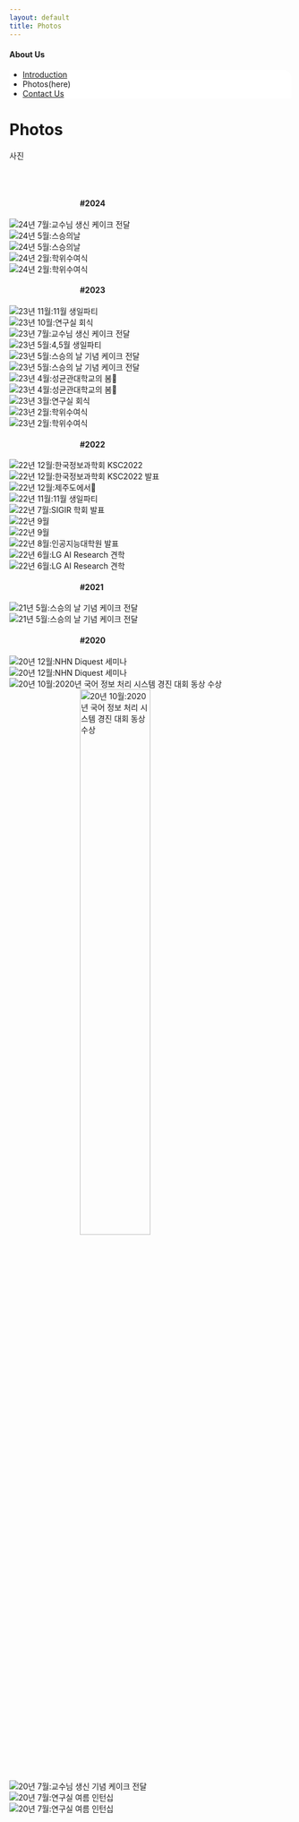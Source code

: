 ```yaml
---
layout: default
title: Photos
---
```

<style>
	.center{
	display: block;
	margin-left: auto;
	margin-right: auto;
	width: 50%;
	}
	.entirecenter{
	display: block;
	margin-left: auto;
	margin-right: auto;
	margin-top: auto;
	margin-bottom: auto;
	height: 50%;
	width: 50%;
	}
</style>

<h4>About Us</h4>
 <div class="linklink" style = "background-color:#ffffff;border-radius:0 15px">
          <ul class="posts-list">
            <li class="post-link">
                <a class="post-title" href="https://nlplab-skku.github.io/AboutUs/Introduction/">Introduction </a>
            </li>
            <li>Photos(here)
            </li>
            <li class="post-link">
                <a class="post-title" href="https://nlplab-skku.github.io/AboutUs/ContactUs/">Contact Us</a>
            </li>
          </ul>
  </div>


<div class="post">
  <h1 class="pageTitle">Photos</h1>	
  <p class="meta">사진</p>
  
  <br><br>
	
  <h4 class = "center">#2024</h4>
  <div class="slider">
  	<div><img src = "/assets/img/photos/0121.jpg" title = "24년 7월:교수님 생신 케이크 전달"/></div>
  	<div><img src = "/assets/img/photos/0120.jpg" title = "24년 5월:스승의날"/></div>
	<div><img src = "/assets/img/photos/0119.jpg" title = "24년 5월:스승의날"/></div>
	<div><img src = "/assets/img/photos/0118.jpg" title = "24년 2월:학위수여식"/></div>
	<div><img src = "/assets/img/photos/0117.jpg" title = "24년 2월:학위수여식"/></div>
  </div>
	
  <h4 class = "center">#2023</h4>
  <div class="slider">
	<div><img src = "/assets/img/photos/0116.jpg" title = "23년 11월:11월 생일파티"/></div>
	<div><img src = "/assets/img/photos/0115.jpg" title = "23년 10월:연구실 회식"/></div>
	<div><img src = "/assets/img/photos/0114.jpg" title = "23년 7월:교수님 생신 케이크 전달"/></div>
	<div><img src = "/assets/img/photos/0113.jpg" title = "23년 5월:4,5월 생일파티"/></div>
	<div><img src = "/assets/img/photos/0112.jpg" title = "23년 5월:스승의 날 기념 케이크 전달"/></div>
	<div><img src = "/assets/img/photos/0111.jpg" title = "23년 5월:스승의 날 기념 케이크 전달"/></div>
	<div><img src = "/assets/img/photos/0110.jpg" title = "23년 4월:성균관대학교의 봄🌸"/></div>
	<div><img src = "/assets/img/photos/0109.jpg" title = "23년 4월:성균관대학교의 봄🌸"/></div>
	<div><img src = "/assets/img/photos/0108.jpg" title = "23년 3월:연구실 회식"/></div>
	<div><img src = "/assets/img/photos/0107.jpg" title = "23년 2월:학위수여식"/></div>
	<div><img src = "/assets/img/photos/0106.jpg" title = "23년 2월:학위수여식"/></div>
  </div>
	
  <h4 class = "center">#2022</h4>
  <div class="slider">
	<div><img src = "/assets/img/photos/0105.jpg" title = "22년 12월:한국정보과학회 KSC2022"/></div>
	<div><img src = "/assets/img/photos/0104.jpg" title = "22년 12월:한국정보과학회 KSC2022 발표"/></div>
	<div><img src = "/assets/img/photos/0103.jpg" title = "22년 12월:제주도에서🍊"/></div>
	<div><img src = "/assets/img/photos/0102-1.jpg" title = "22년 11월:11월 생일파티"/></div>
	<div><img src = "/assets/img/photos/0102.png" title = "22년 7월:SIGIR 학회 발표"/></div>
	<div><img src = "/assets/img/photos/0100.jpg" title = "22년 9월"/></div>
	<div><img src = "/assets/img/photos/0101.jpg" title = "22년 9월"/></div>
	<div><img src = "/assets/img/photos/0099.jpg" title = "22년 8월:인공지능대학원 발표"/></div>
	<div><img src = "/assets/img/photos/0098.jpg" title = "22년 6월:LG AI Research 견학"/></div>
	<div><img src = "/assets/img/photos/0097.jpg" title = "22년 6월:LG AI Research 견학"/></div>
  </div>
	
  <h4 class = "center">#2021</h4>
  <div class="slider">
	<div><img src = "/assets/img/photos/0096.jpg" title = "21년 5월:스승의 날 기념 케이크 전달"/></div>
	<div><img src = "/assets/img/photos/0095.jpg" title = "21년 5월:스승의 날 기념 케이크 전달"/></div>
  </div>
	
  <h4 class = "center">#2020</h4>
  <div class="slider">
	<div><img src = "/assets/img/photos/0094.jpg" title = "20년 12월:NHN Diquest 세미나"/></div>
	<div><img src = "/assets/img/photos/0093.jpg" title = "20년 12월:NHN Diquest 세미나"/></div>
	<div><img src = "/assets/img/photos/0092.jpg" title = "20년 10월:2020년 국어 정보 처리 시스템 경진 대회 동상 수상"/></div>
	<div><img class = "center" src = "/assets/img/photos/0091.jpg" title = "20년 10월:2020년 국어 정보 처리 시스템 경진 대회 동상 수상"/></div>
	<div><img src = "/assets/img/photos/0090.jpg" title = "20년 7월:교수님 생신 기념 케이크 전달"/></div>
	<div><img src = "/assets/img/photos/0089.jpg" title = "20년 7월:연구실 여름 인턴십"/></div>
	<div><img src = "/assets/img/photos/0088.jpg" title = "20년 7월:연구실 여름 인턴십"/></div>
  </div>
  
  <!-- <h4 class = "center">#2019</h4>
  <div class="slider">
	<div><img src = "/assets/img/photos/0086.jpg" title = "19년 5월:홈커밍데이"/></div>
	<div><img src = "/assets/img/photos/0087.jpg" title = "19년 5월:홈커밍데이"/></div>
	<div><img src = "/assets/img/photos/0080.jpg" title = "19년 5월:홈커밍데이"/></div>
	<div><img src = "/assets/img/photos/0081.jpg" title = "19년 5월:홈커밍데이"/></div>
	<div><img src = "/assets/img/photos/0082.jpg" title = "19년 5월:홈커밍데이"/></div>
	<div><img src = "/assets/img/photos/0083.jpg" title = "19년 5월:홈커밍데이"/></div>
	<div><img src = "/assets/img/photos/0084.jpg" title = "19년 5월:홈커밍데이"/></div>
	<div><img src = "/assets/img/photos/0085.jpg" title = "19년 5월:홈커밍데이"/></div>
  </div>
  
  <h4 class = "center">#2018</h4>
  <div class="slider">
	<div><img src = "/assets/img/photos/0079.jpg" title = "18년 11월:4차 산업혁명 디지털 포렌식 아이디어 공모전 우수상 수상"/></div>
	<div><img src = "/assets/img/photos/0078.jpg" title = "18년 5월:홈커밍데이"/></div>
	<div><img src = "/assets/img/photos/0077.jpg" title = "18년 5월:홈커밍데이"/></div>
  </div>
  
  
  <h4 class = "center">#2017</h4>
  <div class="slider">
	<div><img src = "/assets/img/photos/0076.jpg" title = "17년 6월:아트몰링 옥상에서..."/></div>
	<div><img src = "/assets/img/photos/0075.jpg" title = "17년 6월:영화관에서..."/></div>
	<div><img src = "/assets/img/photos/0074.jpg" title = "17년 5월:인지과학회-4차 산업혁명 시대 인간과 로봇의 공진화"/></div>
	<div><img src = "/assets/img/photos/0073.jpg" title = "17년 5월:인지과학회-4차 산업혁명 시대 인간과 로봇의 공진화"/></div>
	<div><img class = "center" src = "/assets/img/photos/0072.jpg" title = "17년 5월:덕수궁에서..."/></div>
	<div><img src = "/assets/img/photos/0071.jpg" title = "17년 5월:덕수궁에서..."/></div>
  </div>
  
  <h4 class = "center">#2016</h4>
  <div class="slider">
	<div><img src = "/assets/img/photos/0070.jpg" title = "16년 8월:제 1회 동아대-서강대 Deep Learning 기술 교류 워크샵"/></div>
	<div><img src = "/assets/img/photos/0069.jpg" title = "16년 8월:제 1회 동아대-서강대 Deep Learning 기술 교류 워크샵"/></div>
	<div><img src = "/assets/img/photos/0068.jpg" title = "16년 5월:홈커밍데이"/></div>
	<div><img src = "/assets/img/photos/0067.jpg" title = "16년 5월:홈커밍데이"/></div>
  </div>
  
  <h4 class = "center">#2015</h4>
  <div class="slider">
	<div><img class = "center" src = "/assets/img/photos/0065.jpg" title = "15년 10월:한국정보과학회 KKC2015 장려상 수상"/></div>
	<div><img src = "/assets/img/photos/0064.jpg" title = "15년 10월:한글 및 한국어 정보처리 학술대회"/></div>
	<div><img class = "center" src = "/assets/img/photos/0063.jpg" title = "15년 10월:한글 및 한국어 정보처리 학술대회"/></div>
	<div><img src = "/assets/img/photos/0062.jpg" title = "15년 6월:한국정보과학회 KKC2015 우수논문상 수상"/></div>
	<div><img src = "/assets/img/photos/0061.jpg" title = "15년 6월:한국정보과학회 KKC2015 공헌상 수상"/></div>
	<div><img src = "/assets/img/photos/0060.jpg" title = "15년 6월:한국정보과학회 KKC2015"/></div>
	<div><img src = "/assets/img/photos/0059.jpg" title = "15년 6월:한국정보과학회 KKC2015"/></div>
	<div><img src = "/assets/img/photos/0058.jpg" title = "15년 1월:한국정보과학회 튜토리얼 : Deep Learning for NLP"/></div>
	<div><img src = "/assets/img/photos/0057.jpg" title = "15년 1월:허디거디에서.."/></div>
  </div>
  
  <h4 style = "text-align:center;">#2014</h4>
  <div class="slider">
	<div><img class = "center" src = "/assets/img/photos/0056.jpg" title = "14년 10월:국어정보처리 시스템 경진 대회 입상"/></div>
	<div><img src = "/assets/img/photos/0055.jpg" title = "14년 10월:국어정보처리 시스템 경진 대회"/></div>
	<div><img src = "/assets/img/photos/0054.jpg" title = "14년 10월:한국어 정보처리 학술대회"/></div>
	<div><img class = "columnbottom" src = "/assets/img/photos/0053.jpg" title = "14년 10월:한국어 정보처리 학술대회"/></div>
	<div><img src = "/assets/img/photos/0052.jpg" title = "14년 10월:한국어 정보처리 학술대회"/></div>
	<div><img src = "/assets/img/photos/0051.jpg" title = "14년 10월:한국어 정보처리 학술대회"/></div>
	<div><img src = "/assets/img/photos/0050.jpg" title = "14년 5월:홈커밍데이"/></div>
	<div><img src = "/assets/img/photos/0049.jpg" title = "14년 2월:제주도 Qolt 워크샵"/></div>
	<div><img src = "/assets/img/photos/0048.jpg" title = "14년 2월:제주도 Qolt 워크샵"/></div>
  </div>
  
  <h4 style = "text-align:center;">#2013</h4>
  <div class="slider">
	<div><img src = "/assets/img/photos/0047.jpg" title = "13년 5월:홈커밍데이"/></div>
	<div><img class = "center" src = "/assets/img/photos/0046.jpg" title = "13년 2월:HCL 학회"/></div>
	<div><img src = "/assets/img/photos/0045.jpg" title = "13년 2월:HCL 학회"/></div>
  </div>
  
  <h4 style = "text-align:center;">#2012</h4>
  <div class="slider">
	<div><image class = "entirecenter" src = "/assets/img/photos/0044.jpg" title = "12년 12월:단체 회식"/></div>
	<div><image class = "entirecenter" src = "/assets/img/photos/0043.jpg" title = "12년 12월:단체 회식"/></div>
	<div><image class = "entirecenter" src = "/assets/img/photos/0042.jpg" title = "12년 12월:단체 회식"/></div>
	<div><image class = "entirecenter" src = "/assets/img/photos/0041.jpg" title = "12년 10월:한글 정보 처리 학회"/></div>
	<div><image class = "entirecenter" src = "/assets/img/photos/0040.jpg" title = "12년 10월:한글 정보 처리 학회"/></div>
	<div><image class = "entirecenter" src = "/assets/img/photos/0039.jpg" title = "12년 10월:한글 정보 처리 학회"/></div>
	<div><image class = "entirecenter" src = "/assets/img/photos/0038.jpg" title = "12년 8월:한국 컴퓨터 종합 학술대회"/></div>
	<div><image class = "entirecenter" src = "/assets/img/photos/0037.jpg" title = "12년 8월:한국 컴퓨터 종합 학술대회"/></div>
	<div><image class = "entirecenter" src = "/assets/img/photos/0036.jpg" title = "12년 7월:ACL"/></div>
	<div><image class = "entirecenter" src = "/assets/img/photos/0035.jpg" title = "12년 7월:ACL"/></div>
	<div><image class = "entirecenter" src = "/assets/img/photos/0034.jpg" title = "12년 7월:Douglas W. Oard 교수님 세미나"/></div>
  </div>
  
  <h4 style = "text-align:center;">#2011</h4>
  <div class="slider">
	<div><image class = "entirecenter" src = "/assets/img/photos/0033.jpg" title = "미국 ACL"/></div>
	<div><image class = "entirecenter" src = "/assets/img/photos/0032.jpg" title = "한국 컴퓨터 종합 학술대회"/></div>
	<div><image class = "entirecenter" src = "/assets/img/photos/0031.jpg" title = "한국 컴퓨터 종합 학술대회"/></div>
	<div><image class = "entirecenter" src = "/assets/img/photos/0030.jpg" title = "한국 컴퓨터 종합 학술대회"/></div>
	<div><image class = "entirecenter" src = "/assets/img/photos/0029.jpg" title = "2월..."/></div>
	<div><image class = "entirecenter" src = "/assets/img/photos/0028.jpg" title = "1월..."/></div>
  </div>
  
  <h4 style = "text-align:center;">#2010</h4>
  <div class="slider">
  	<div><image class = "entirecenter" src = "/assets/img/photos/0027.jpg" title = "한국 정보 과학회"/></div>
	<div><image class = "entirecenter" src = "/assets/img/photos/0026.jpg" title = "한국 정보 과학회"/></div>
	<div><image class = "entirecenter" src = "/assets/img/photos/0025.jpg" title = "한국어 정보처리 학술대회"/></div>
	<div><image class = "entirecenter" src = "/assets/img/photos/0024.jpg" title = "한국어 정보처리 학술대회"/></div>
	<div><image class = "entirecenter" src = "/assets/img/photos/0023.jpg" title = "한국어 정보처리 학술대회"/></div>
	<div><image class = "entirecenter" src = "/assets/img/photos/0022.jpg" title = "여름 어느날.."/></div>
	<div><image class = "entirecenter" src = "/assets/img/photos/0021.jpg" title = "여름 어느날.."/></div>
	<div><image class = "entirecenter" src = "/assets/img/photos/0020.jpg" title = "여름 어느날.."/></div>
	<div><image class = "entirecenter" src = "/assets/img/photos/0019.jpg" title = "여름 어느날.."/></div>
	<div><image class = "entirecenter" src = "/assets/img/photos/0018.jpg" title = "여름 어느날.."/></div>
  </div>
  
  <h4 style = "text-align:center;">#2009</h4>
  <div class="slider">
	<div><image class = "entirecenter" src = "/assets/img/photos/0017.jpg" title = "한국 컴퓨터 종합 학술대회"/></div>
	<div><image class = "entirecenter" src = "/assets/img/photos/0016.jpg" title = "한국 컴퓨터 종합 학술대회"/></div>
	<div><image class = "entirecenter" src = "/assets/img/photos/0015.jpg" title = "한국 컴퓨터 종합 학술대회"/></div>
	<div><image class = "entirecenter" src = "/assets/img/photos/0014.jpg" title = "한국 컴퓨터 종합 학술대회"/></div>
	<div><image class = "entirecenter" src = "/assets/img/photos/0013.jpg" title = "한국 컴퓨터 종합 학술대회"/></div>
	<div><image class = "entirecenter" src = "/assets/img/photos/0012.jpg" title = "한국 컴퓨터 종합 학술대회"/></div>
  </div>
  
  <h4 style = "text-align:center;">#2008</h4>
  <div class="slider">
	<div><image class = "entirecenter" src = "/assets/img/photos/0011.jpg" title = "8월 어느 날..."/></div>
	<div><image class = "entirecenter" src = "/assets/img/photos/0010.jpg" title = "8월 어느 날..."/></div>
	<div><image class = "entirecenter" src = "/assets/img/photos/0009.jpg" title = "8월 어느 날..."/></div>
  </div>
  
  <h4 style = "text-align:center;">#2007</h4>
  <div class="slider">
	<div><image class = "entirecenter" src = "/assets/img/photos/0008.jpg" title = "8월 어느 날..."/></div>
	<div><image class = "entirecenter" src = "/assets/img/photos/0007.jpg" title = "8월 어느 날..."/></div>
	<div><image class = "entirecenter" src = "/assets/img/photos/0006.jpg" title = "8월 어느 날..."/></div>
	<div><image class = "entirecenter" src = "/assets/img/photos/0005.jpg" title = ""/></div>
	<div><image class = "entirecenter" src = "/assets/img/photos/0004.jpg" title = ""/></div>
	<div><image class = "entirecenter" src = "/assets/img/photos/0003.jpg" title = ""/></div>
	<div><image class = "entirecenter" src = "/assets/img/photos/0002.jpg" title = ""/></div>
	<div><image class = "entirecenter" src = "/assets/img/photos/0001.jpg" title = ""/></div>
  </div> -->
